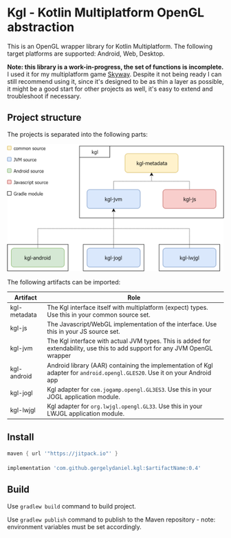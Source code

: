 # Kgl - Kotlin Multiplatform OpenGL abstraction

This is an OpenGL wrapper library for Kotlin Multiplatform. The following target platforms are supported: Android, Web, Desktop.

**Note: this library is a work-in-progress, the set of functions is incomplete.** I used it for my multiplatform game [Skyway](https://skyway.danielgergely.com).
Despite it not being ready I can still recommend using it, since it's designed to be as thin a layer as possible, it might be a good start for other projects as well, it's easy to extend and troubleshoot if necessary. 

## Project structure
The projects is separated into the following parts:

<img alt="structure" src="doc/structure.png" width="571">

The following artifacts can be imported:

|Artifact       |Role                                                                                                                           |
|---------------|-------------------------------------------------------------------------------------------------------------------------------|
|kgl-metadata   |The Kgl interface itself with multiplatform (expect) types. Use this in your common source set.                                |
|kgl-js         |The Javascript/WebGL implementation of the interface. Use this in your JS source set.                                          |
|kgl-jvm        |The Kgl interface with actual JVM types. This is added for extendability, use this to add support for any JVM OpenGL wrapper   |
|kgl-android    |Android library (AAR) containing the implementation of Kgl adapter for `android.opengl.GLES20`. Use it on your Android app     |
|kgl-jogl       |Kgl adapter for `com.jogamp.opengl.GL3ES3`. Use this in your JOGL application module.                                          |
|kgl-lwjgl      |Kgl adapter for `org.lwjgl.opengl.GL33`. Use this in your LWJGL application module.                                            |


## Install

```groovy
maven { url '"https://jitpack.io"' }

implementation 'com.github.gergelydaniel.kgl:$artifactName:0.4'
```

## Build
Use `gradlew build` command to build project.

Use `gradlew publish` command to publish to the Maven repository - note: environment variables must be set accordingly.
